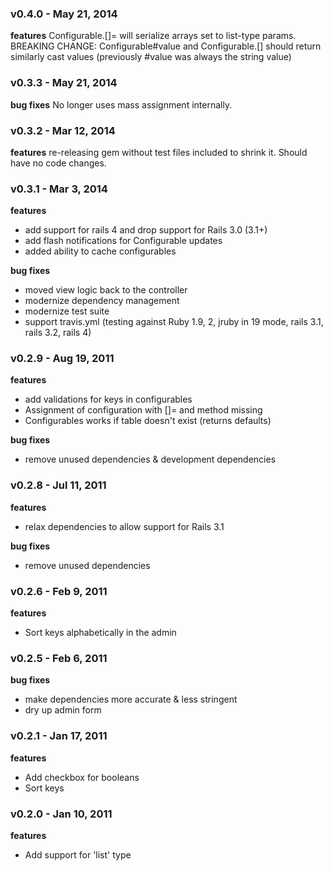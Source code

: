 ### v0.4.0 - May 21, 2014
**features**
Configurable.[]= will serialize arrays set to list-type params.
BREAKING CHANGE: Configurable#value and Configurable.[] should return similarly cast values (previously #value was always the string value)

### v0.3.3 - May 21, 2014
**bug fixes**
No longer uses mass assignment internally.

### v0.3.2 - Mar 12, 2014
**features**
re-releasing gem without test files included to shrink it.  Should have no code changes.

### v0.3.1 - Mar 3, 2014

**features**
- add support for rails 4 and drop support for Rails 3.0 (3.1+)
- add flash notifications for Configurable updates
- added ability to cache configurables

**bug fixes**
- moved view logic back to the controller
- modernize dependency management
- modernize test suite
- support travis.yml (testing against Ruby 1.9, 2, jruby in 19 mode, rails 3.1, rails 3.2, rails 4)

### v0.2.9 - Aug 19, 2011

**features**
- add validations for keys in configurables
- Assignment of configuration with []= and method missing
- Configurables works if table doesn't exist (returns defaults)

**bug fixes**
- remove unused dependencies & development dependencies

### v0.2.8 - Jul 11, 2011

**features**
- relax dependencies to allow support for Rails 3.1

**bug fixes**
- remove unused dependencies

### v0.2.6 - Feb 9, 2011

**features**
- Sort keys alphabetically in the admin

### v0.2.5 - Feb 6, 2011

**bug fixes**
- make dependencies more accurate & less stringent
- dry up admin form

### v0.2.1 - Jan 17, 2011

**features**
- Add checkbox for booleans
- Sort keys

### v0.2.0 - Jan 10, 2011

**features**
- Add support for 'list' type
